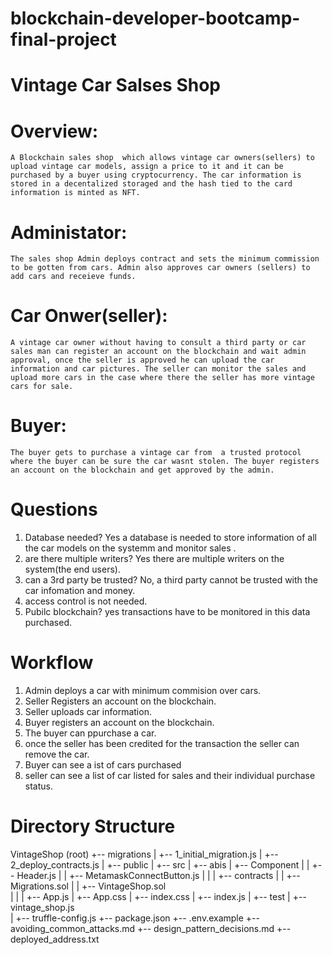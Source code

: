 # blockchain-developer-bootcamp-final-project
#  Vintage Car Salses Shop
#  Overview:
    A Blockchain sales shop  which allows vintage car owners(sellers) to upload vintage car models, assign a price to it and it can be purchased by a buyer using cryptocurrency. The car information is stored in a decentalized storaged and the hash tied to the card information is minted as NFT.

# Administator:
    The sales shop Admin deploys contract and sets the minimum commission to be gotten from cars. Admin also approves car owners (sellers) to add cars and receieve funds.

# Car Onwer(seller):
    A vintage car owner without having to consult a third party or car sales man can register an account on the blockchain and wait admin approval, once the seller is approved he can upload the car information and car pictures. The seller can monitor the sales and upload more cars in the case where there the seller has more vintage cars for sale.


# Buyer:
    The buyer gets to purchase a vintage car from  a trusted protocol where the buyer can be sure the car wasnt stolen. The buyer registers an account on the blockchain and get approved by the admin.

# Questions
1. Database needed?
Yes a database is needed to store information of all the car models on the systemm and monitor sales .
2. are there multiple writers?
Yes there are multiple writers on the system(the end users).
3. can a 3rd party be trusted?
No, a third party cannot be trusted with the car infomation and money.
4. access control is not needed.
5. Pubilc blockchain?
yes transactions have to be monitored in this data purchased.

# Workflow
1. Admin deploys a car with minimum commision over cars.
2. Seller Registers an account on the blockchain.
3. Seller uploads car information.
4. Buyer registers an account on the blockchain.
5. The buyer can ppurchase a car.
6. once the seller has been credited for the transaction the seller can      remove the car.
7. Buyer can see a ist of cars purchased
8. seller can see a list of car listed for sales and their individual purchase status.

# Directory Structure
VintageShop (root)
+-- migrations
|   +-- 1_initial_migration.js
|   +-- 2_deploy_contracts.js 
|
+-- public
|
+-- src
|   +-- abis
|   +-- Component
|   |   +-- Header.js
|   |   +-- MetamaskConnectButton.js
|   |
|   +-- contracts
|   |   +-- Migrations.sol
|   |   +-- VintageShop.sol    
|   |
|   +-- App.js
|   +-- App.css
|   +-- index.css
|   +-- index.js
|
+-- test
|   +-- vintage_shop.js    
|
+-- truffle-config.js
+-- package.json
+-- .env.example
+-- avoiding_common_attacks.md
+-- design_pattern_decisions.md
+-- deployed_address.txt

